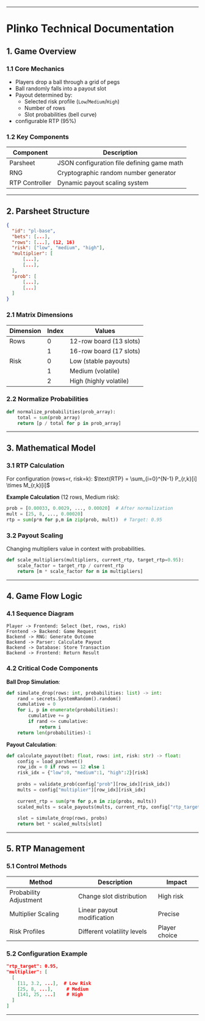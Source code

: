 
---

# **Plinko Technical Documentation**

## **1. Game Overview**
### **1.1 Core Mechanics**
- Players drop a ball through a grid of pegs 
- Ball randomly falls into a payout slot
- Payout determined by:
  - Selected risk profile (`Low`/`Medium`/`High`)
  - Number of rows
  - Slot probabilities (bell curve)
- configurable RTP (95%)

### **1.2 Key Components**
| Component      | Description                                |
| -------------- | ------------------------------------------ |
| Parsheet       | JSON configuration file defining game math |
| RNG            | Cryptographic random number generator      |
| RTP Controller | Dynamic payout scaling system              |


---

## **2. Parsheet Structure**
```json
{
  "id": "pl-base",
  "bets": [...],
  "rows": [...], (12, 16)
  "risk": ["low", "medium", "high"],
  "multiplier": [
	  [...],
	  [...],
  ],
  "prob": [ 
	  [...],
	  [...]
  ]
}
```

### **2.1 Matrix Dimensions**
| Dimension | Index | Values                  |
| --------- | ----- | ----------------------- |
| Rows      | 0     | 12-row board (13 slots) |
|           | 1     | 16-row board (17 slots) |
| Risk      | 0     | Low (stable payouts)    |
|           | 1     | Medium (volatile)       | 
|           | 2     | High (highly volatile)  |

### **2.2 Normalize Probabilities**
```python
def normalize_probabilities(prob_array):
    total = sum(prob_array)
    return [p / total for p in prob_array]
```

---

## **3. Mathematical Model**
### **3.1 RTP Calculation**
For configuration (rows=r, risk=k):
$\text{RTP} = \sum_{i=0}^{N-1} P_{r,k}[i] \times M_{r,k}[i]$

**Example Calculation** (12 rows, Medium risk):
```python
prob = [0.00033, 0.0029, ..., 0.00020]  # After normalization
mult = [25, 8, ..., 0.00020]
rtp = sum(p*m for p,m in zip(prob, mult))  # Target: 0.95
```

### **3.2 Payout Scaling**
Changing multipliers value in context with probabilities.
```python
def scale_multipliers(multipliers, current_rtp, target_rtp=0.95):
    scale_factor = target_rtp / current_rtp
    return [m * scale_factor for m in multipliers]

```

---

## **4. Game Flow Logic**
### **4.1 Sequence Diagram**
```
Player -> Frontend: Select (bet, rows, risk)
Frontend -> Backend: Game Request
Backend -> RNG: Generate Outcome
Backend -> Parser: Calculate Payout
Backend -> Database: Store Transaction
Backend -> Frontend: Return Result
```

### **4.2 Critical Code Components**
**Ball Drop Simulation**:
```python
def simulate_drop(rows: int, probabilities: list) -> int:
    rand = secrets.SystemRandom().random()
    cumulative = 0
    for i, p in enumerate(probabilities):
        cumulative += p
        if rand <= cumulative:
            return i
    return len(probabilities)-1
```

**Payout Calculation**:
```python
def calculate_payout(bet: float, rows: int, risk: str) -> float:
    config = load_parsheet()
    row_idx = 0 if rows == 12 else 1
    risk_idx = {"low":0, "medium":1, "high":2}[risk]
    
    probs = validate_prob(config["prob"][row_idx][risk_idx])
    mults = config["multiplier"][row_idx][risk_idx]
    
    current_rtp = sum(p*m for p,m in zip(probs, mults))
    scaled_mults = scale_payouts(mults, current_rtp, config["rtp_target"])
    
    slot = simulate_drop(rows, probs)
    return bet * scaled_mults[slot]
```

---

## **5. RTP Management**
### **5.1 Control Methods**
| Method | Description | Impact |
|--------|-------------|--------|
| Probability Adjustment | Change slot distribution | High risk |
| Multiplier Scaling | Linear payout modification | Precise |
| Risk Profiles | Different volatility levels | Player choice |

### **5.2 Configuration Example**
```json
"rtp_target": 0.95,
"multiplier": [
  [
    [11, 3.2, ...],  # Low Risk
    [25, 8, ...],     # Medium
    [141, 25, ...]    # High
  ]
]
```

---